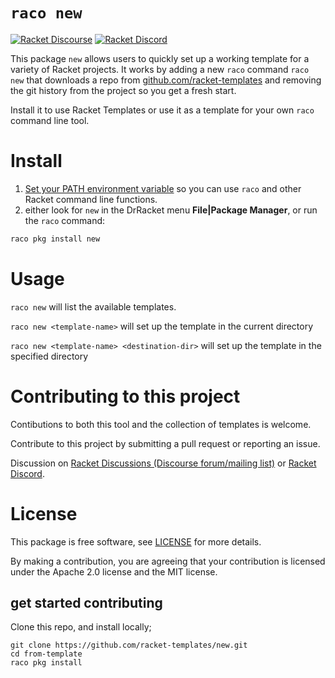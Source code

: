 # `raco new`

[![Racket Discourse](https://img.shields.io/discourse/users?label=Discuss%20on%20Racket%20Discourse&logo=racket&server=https%3A%2F%2Fracket.discourse.group)](https://racket.discourse.group/) [![Racket Discord](https://img.shields.io/discord/571040468092321801?label=Chat%20on%20Racket%20Discord&logo=racket)](https://discord.gg/6Zq8sH5)

This package `new` allows users to quickly set up a working template for a variety of Racket projects.
It works by adding a new `raco` command `raco new` that downloads a repo from 
[github.com/racket-templates](https://github.com/racket-templates) and removing the git history 
from the project so you get a fresh start.

Install it to use Racket Templates or use it as a template for your own `raco` command line tool.

# Install

1. [Set your PATH environment variable](https://github.com/racket/racket/wiki/Set-your-PATH-environment-variable) 
so you can use `raco` and other Racket command line functions.
2. either look for `new` in the DrRacket menu **File|Package Manager**, or run the `raco` command:
```bash
raco pkg install new
```

# Usage 

`raco new` will list the available templates.

`raco new <template-name>` will set up the template in the current directory

`raco new <template-name> <destination-dir>` will set up the template in the specified directory

# Contributing to this project

Contibutions to both this tool and the collection of templates is welcome.

Contribute to this project by submitting a pull request or reporting an issue. 

Discussion on [Racket Discussions (Discourse forum/mailing list)](https://racket.discourse.group/) or [Racket Discord](https://discord.gg/6Zq8sH5).

# License

This package is free software, see [LICENSE](LICENSE) for more details.

By making a contribution, you are agreeing that your contribution is licensed under the Apache 2.0 license and the MIT license.

## get started contributing

Clone this repo, and install locally; 
```
git clone https://github.com/racket-templates/new.git
cd from-template 
raco pkg install
```
